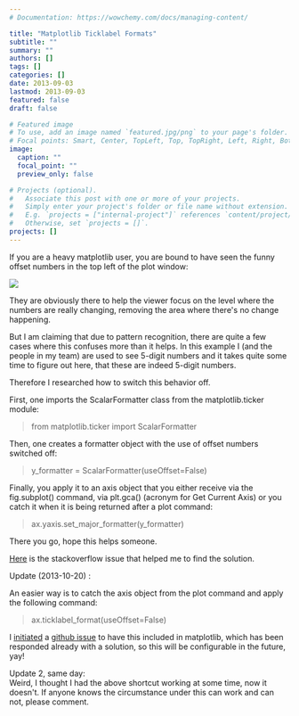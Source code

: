 ```yaml
---
# Documentation: https://wowchemy.com/docs/managing-content/

title: "Matplotlib Ticklabel Formats"
subtitle: ""
summary: ""
authors: []
tags: []
categories: []
date: 2013-09-03
lastmod: 2013-09-03
featured: false
draft: false

# Featured image
# To use, add an image named `featured.jpg/png` to your page's folder.
# Focal points: Smart, Center, TopLeft, Top, TopRight, Left, Right, BottomLeft, Bottom, BottomRight.
image:
  caption: ""
  focal_point: ""
  preview_only: false

# Projects (optional).
#   Associate this post with one or more of your projects.
#   Simply enter your project's folder or file name without extension.
#   E.g. `projects = ["internal-project"]` references `content/project/deep-learning/index.md`.
#   Otherwise, set `projects = []`.
projects: []
---
```

If you are a heavy matplotlib user, you are bound to have seen the funny offset numbers in the top left of the plot window:  
  

[![](http://2.bp.blogspot.com/-JWVf7z8w_Yc/UiZhRFt-7qI/AAAAAAAAIQk/uGIXoX-LtKM/s320/Screen+Shot+2013-09-03+at+15.22.05+.png)](http://2.bp.blogspot.com/-JWVf7z8w_Yc/UiZhRFt-7qI/AAAAAAAAIQk/uGIXoX-LtKM/s1600/Screen+Shot+2013-09-03+at+15.22.05+.png)

They are obviously there to help the viewer focus on the level where the numbers are really changing, removing the area where there's no change happening.  
  
But I am claiming that due to pattern recognition, there are quite a few cases where this confuses more than it helps. In this example I (and the people in my team) are used to see 5-digit numbers and it takes quite some time to figure out here, that these are indeed 5-digit numbers.  
  
Therefore I researched how to switch this behavior off.  
  
  
First, one imports the ScalarFormatter class from the matplotlib.ticker module:  

  

> from matplotlib.ticker import ScalarFormatter

Then, one creates a formatter object with the use of offset numbers switched off:  
  

> y\_formatter = ScalarFormatter(useOffset=False)

  
Finally, you apply it to an axis object that you either receive via the fig.subplot() command, via plt.gca() (acronym for Get Current Axis) or you catch it when it is being returned after a plot command:  
  

> ax.yaxis.set\_major\_formatter(y\_formatter)

There you go, hope this helps someone.  
  
[Here](http://stackoverflow.com/questions/3677368/matplotlib-format-axis-offset-values-to-whole-numbers-or-specific-number) is the stackoverflow issue that helped me to find the solution.  
  
Update (2013-10-20) :  
  
An easier way is to catch the axis object from the plot command and apply the following command:  

> ax.ticklabel\_format(useOffset=False)

I [initiated](http://stackoverflow.com/questions/18704308/useoffset-false-in-config-file) a [github issue](https://github.com/matplotlib/matplotlib/issues/2400) to have this included in matplotlib, which has been responded already with a solution, so this will be configurable in the future, yay!  
  
Update 2, same day:  
Weird, I thought I had the above shortcut working at some time, now it doesn't. If anyone knows the circumstance under this can work and can not, please comment.
